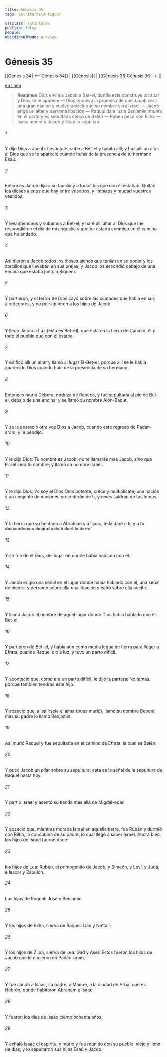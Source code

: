 ```yaml
---
title: Génesis 35
tags: Escrituras\AntiguoT

cssclass: scriptures
publish: false
people:
obsidianUIMode: preview
---
```


# Génesis 35
[[Génesis 34| <-- Génesis 34]] | [[Génesis]] | [[Génesis 36|Génesis 36 --> ]]

[en línea](https://churchofjesuschrist.org/study/scriptures/ot/gen/35?lang=spa)

> __Resumen__
Dios envía a Jacob a Bet-el, donde este construye un altar y Dios se le aparece — Dios renueva la promesa de que Jacob será una gran nación y vuelve a decir que su nombre será Israel — Jacob erige un altar y derrama libación — Raquel da a luz a Benjamín, muere en el parto y es sepultada cerca de Belén — Rubén peca con Bilha — Isaac muere y Jacob y Esaú lo sepultan.

###### 1 
Y dijo Dios a Jacob: Levántate, sube a Bet-el y habita allí; y haz allí un altar al Dios que se te apareció cuando huías de la presencia de tu hermano Esaú.

###### 2 
Entonces Jacob dijo a su familia y a todos los que con él estaban: Quitad los dioses ajenos que hay entre vosotros, y limpiaos y mudad vuestros vestidos.

###### 3 
Y levantémonos y subamos a Bet-el; y haré allí altar al Dios que me respondió en el día de mi angustia y que ha estado conmigo en el camino que he andado.

###### 4 
Así dieron a Jacob todos los dioses ajenos que tenían en su poder y los zarcillos que llevaban en sus orejas; y Jacob los escondió debajo de una encina que estaba junto a Siquem.

###### 5 
Y partieron, y el terror de Dios cayó sobre las ciudades que había en sus alrededores, y no persiguieron a los hijos de Jacob.

###### 6 
Y llegó Jacob a Luz (esta es Bet-el), que está en la tierra de Canaán, él y todo el pueblo que con él estaba.

###### 7 
Y edificó allí un altar y llamó al lugar El-Bet-el, porque allí se le había aparecido Dios cuando huía de la presencia de su hermano.

###### 8 
Entonces murió Débora, nodriza de Rebeca, y fue sepultada al pie de Bet-el, debajo de una encina; y se llamó su nombre Alón-Bacut.

###### 9 
Y se le apareció otra vez Dios a Jacob, cuando este regresó de Padán-aram, y le bendijo.

###### 10 
Y le dijo Dios: Tu nombre es Jacob; no te llamarás más Jacob, sino que Israel será tu nombre; y llamó su nombre Israel.

###### 11 
Y le dijo Dios: Yo soy el Dios Omnipotente; crece y multiplícate; una nación y un conjunto de naciones procederán de ti, y reyes saldrán de tus lomos.

###### 12 
Y la tierra que yo he dado a Abraham y a Isaac, te la daré a ti; y a tu descendencia después de ti daré la tierra.

###### 13 
Y se fue de él Dios, del lugar en donde había hablado con él.

###### 14 
Y Jacob erigió una señal en el lugar donde había hablado con él, una señal de piedra, y derramó sobre ella una libación y echó sobre ella aceite.

###### 15 
Y llamó Jacob el nombre de aquel lugar donde Dios había hablado con él: Bet-el.

###### 16 
Y partieron de Bet-el, y había aún como media legua de tierra para llegar a Efrata, cuando Raquel dio a luz, y tuvo un parto difícil.

###### 17 
Y aconteció que, como era un parto difícil, le dijo la partera: No temas, porque también tendrás este hijo.

###### 18 
Y acaeció que, al salírsele el alma (pues murió), llamó su nombre Benoni; mas su padre lo llamó Benjamín.

###### 19 
Así murió Raquel y fue sepultada en el camino de Efrata, la cual es Belén.

###### 20 
Y puso Jacob un pilar sobre su sepultura; esta es la señal de la sepultura de Raquel hasta hoy.

###### 21 
Y partió Israel y asentó su tienda más allá de Migdal-edar.

###### 22 
Y acaeció que, mientras moraba Israel en aquella tierra, fue Rubén y durmió con Bilha, la concubina de su padre, lo cual llegó a saber Israel. Ahora bien, los hijos de Israel fueron doce:

###### 23 
los hijos de Lea: Rubén, el primogénito de Jacob, y Simeón, y Leví, y Judá, e Isacar y Zabulón.

###### 24 
Los hijos de Raquel: José y Benjamín.

###### 25 
Y los hijos de Bilha, sierva de Raquel: Dan y Neftalí.

###### 26 
Y los hijos de Zilpa, sierva de Lea: Gad y Aser. Estos fueron los hijos de Jacob que le nacieron en Padán-aram.

###### 27 
Y fue Jacob a Isaac, su padre, a Mamre, a la ciudad de Arba, que es Hebrón, donde habitaron Abraham e Isaac.

###### 28 
Y fueron los días de Isaac ciento ochenta años.

###### 29 
Y exhaló Isaac el espíritu, y murió y fue reunido con su pueblo, viejo y lleno de días; y lo sepultaron sus hijos Esaú y Jacob.

